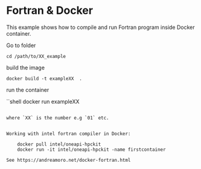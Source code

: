 # Fortran & Docker

This example shows how to compile and run Fortran program inside Docker container.

Go to folder

```shell
cd /path/to/XX_example
```

build the image

```shell
docker build -t exampleXX  .
```

run the container

``shell
docker run exampleXX
```

where `XX` is the number e.g `01` etc.


Working with intel fortran compiler in Docker:

    docker pull intel/oneapi-hpckit
    docker run -it intel/oneapi-hpckit -name firstcontainer

See https://andreamoro.net/docker-fortran.html
